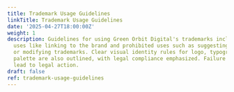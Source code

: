 ```yaml
---
title: Trademark Usage Guidelines
linkTitle: Trademark Usage Guidelines
date: '2025-04-27T18:00:00Z'
weight: 1
description: Guidelines for using Green Orbit Digital's trademarks include permitted
  uses like linking to the brand and prohibited uses such as suggesting endorsement
  or modifying trademarks. Clear visual identity rules for logo, typography, and color
  palette are also outlined, with legal compliance emphasized. Failure to adhere may
  lead to legal action.
draft: false
ref: trademark-usage-guidelines
---
```


